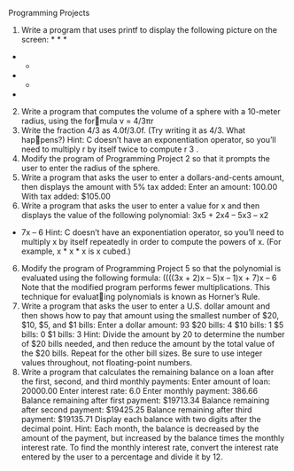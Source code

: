 Programming Projects
1. Write a program that uses printf to display the following picture on the screen:
       *
      *
     *
*   *
 * *
  *
2. Write a program that computes the volume of a sphere with a 10-meter radius, using the for￾mula v = 4/3πr
3. Write the fraction 4/3 as 4.0f/3.0f. (Try writing it as 4/3. What hap￾pens?) Hint: C doesn’t have an exponentiation operator, so you’ll need to multiply r by itself
twice to compute r
3
.
3. Modify the program of Programming Project 2 so that it prompts the user to enter the radius
of the sphere.
4. Write a program that asks the user to enter a dollars-and-cents amount, then displays the
amount with 5% tax added:
Enter an amount: 100.00
With tax added: $105.00
5. Write a program that asks the user to enter a value for x and then displays the value of the
following polynomial:
3x5 + 2x4 – 5x3 – x2
 + 7x – 6
Hint: C doesn’t have an exponentiation operator, so you’ll need to multiply x by itself
repeatedly in order to compute the powers of x. (For example, x * x * x is x cubed.)
6. Modify the program of Programming Project 5 so that the polynomial is evaluated using the
following formula:
((((3x + 2)x – 5)x – 1)x + 7)x – 6
Note that the modified program performs fewer multiplications. This technique for evaluat￾ing polynomials is known as Horner’s Rule.
7. Write a program that asks the user to enter a U.S. dollar amount and then shows how to pay
that amount using the smallest number of $20, $10, $5, and $1 bills:
Enter a dollar amount: 93
$20 bills: 4
$10 bills: 1
 $5 bills: 0
 $1 bills: 3
Hint: Divide the amount by 20 to determine the number of $20 bills needed, and then reduce
the amount by the total value of the $20 bills. Repeat for the other bill sizes. Be sure to use
integer values throughout, not floating-point numbers.
8. Write a program that calculates the remaining balance on a loan after the first, second, and
third monthly payments:
Enter amount of loan: 20000.00
Enter interest rate: 6.0
Enter monthly payment: 386.66
Balance remaining after first payment: $19713.34
Balance remaining after second payment: $19425.25
Balance remaining after third payment: $19135.71
Display each balance with two digits after the decimal point. Hint: Each month, the balance
is decreased by the amount of the payment, but increased by the balance times the monthly
interest rate. To find the monthly interest rate, convert the interest rate entered by the user to
a percentage and divide it by 12.

